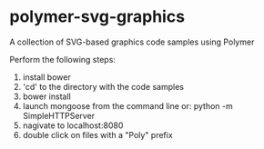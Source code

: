polymer-svg-graphics
====================

A collection of SVG-based graphics code samples using Polymer

Perform the following steps:
1) install bower
2) 'cd' to the directory with the code samples
3) bower install
4) launch mongoose from the command line or:
   python -m SimpleHTTPServer
5) nagivate to localhost:8080
6) double click on files with a "Poly" prefix
 
